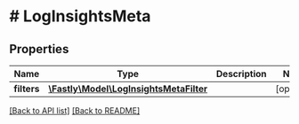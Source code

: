 # # LogInsightsMeta

## Properties

Name | Type | Description | Notes
------------ | ------------- | ------------- | -------------
**filters** | [**\Fastly\Model\LogInsightsMetaFilter**](LogInsightsMetaFilter.md) |  | [optional] 


[[Back to API list]](../../README.md#endpoints) [[Back to README]](../../README.md)
